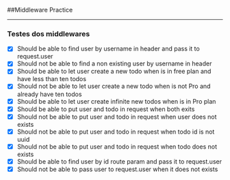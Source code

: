 ##Middleware Practice

---

### Testes dos middlewares

- [x] Should be able to find user by username in header and pass it to request.user
- [x] Should not be able to find a non existing user by username in header
- [x] Should be able to let user create a new todo when is in free plan and have less than ten todos
- [x] Should not be able to let user create a new todo when is not Pro and already have ten todos
- [x] Should be able to let user create infinite new todos when is in Pro plan
- [x] Should be able to put user and todo in request when both exits
- [x] Should not be able to put user and todo in request when user does not exists
- [x] Should not be able to put user and todo in request when todo id is not uuid
- [x] Should not be able to put user and todo in request when todo does not exists
- [x] Should be able to find user by id route param and pass it to request.user
- [x] Should not be able to pass user to request.user when it does not exists
